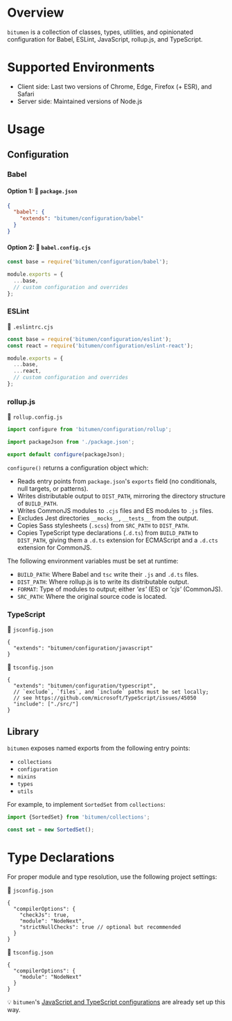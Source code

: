 # Overview

`bitumen` is a collection of classes, types, utilities, and opinionated configuration for Babel, ESLint, JavaScript, rollup.js, and TypeScript.

# Supported Environments

- Client side: Last two versions of Chrome, Edge, Firefox (+ ESR), and Safari
- Server side: Maintained versions of Node.js

# Usage

## Configuration

### Babel

#### Option 1: 📍 `package.json`

```json
{
  "babel": {
    "extends": "bitumen/configuration/babel"
  }
}
```

#### Option 2: 📍 `babel.config.cjs`

```js
const base = require('bitumen/configuration/babel');

module.exports = {
  ...base,
  // custom configuration and overrides
};
```

### ESLint

📍 `.eslintrc.cjs`

```js
const base = require('bitumen/configuration/eslint');
const react = require('bitumen/configuration/eslint-react');

module.exports = {
  ...base,
  ...react,
  // custom configuration and overrides
};
```

### rollup.js

📍 `rollup.config.js`

```js
import configure from 'bitumen/configuration/rollup';

import packageJson from './package.json';

export default configure(packageJson);
```

`configure()` returns a configuration object which:
- Reads entry points from `package.json`'s `exports` field (no conditionals, null targets, or patterns).
- Writes distributable output to `DIST_PATH`, mirroring the directory structure of `BUILD_PATH`.
- Writes CommonJS modules to `.cjs` files and ES modules to `.js` files.
- Excludes Jest directories `__mocks__`, `__tests__` from the output.
- Copies Sass stylesheets (`.scss`) from `SRC_PATH` to `DIST_PATH`.
- Copies TypeScript type declarations (`.d.ts`) from `BUILD_PATH` to `DIST_PATH`, giving them a `.d.ts` extension for ECMAScript and a `.d.cts` extension for CommonJS.

The following environment variables must be set at runtime:

- `BUILD_PATH`: Where Babel and `tsc` write their `.js` and `.d.ts` files.
- `DIST_PATH`: Where rollup.js is to write its distributable output.
- `FORMAT`: Type of modules to output; either _'es'_ (ES) or _'cjs'_ (CommonJS).
- `SRC_PATH`: Where the original source code is located.

### TypeScript

📍 `jsconfig.json`

```jsonc
{
  "extends": "bitumen/configuration/javascript"
}
```

📍 `tsconfig.json`

```jsonc
{
  "extends": "bitumen/configuration/typescript",
  // `exclude`, `files`, and `include` paths must be set locally;
  // see https://github.com/microsoft/TypeScript/issues/45050
  "include": ["./src/"]
}
```

## Library

`bitumen` exposes named exports from the following entry points:

- `collections`
- `configuration`
- `mixins`
- `types`
- `utils`

For example, to implement `SortedSet` from `collections`:
```js
import {SortedSet} from 'bitumen/collections';

const set = new SortedSet();
```

# Type Declarations

For proper module and type resolution, use the following project settings:

📍 `jsconfig.json`
```jsonc
{
  "compilerOptions": {
    "checkJs": true,
    "module": "NodeNext",
    "strictNullChecks": true // optional but recommended
  }
}
```

📍 `tsconfig.json`
```jsonc
{
  "compilerOptions": {
    "module": "NodeNext"
  }
}
```

💡 `bitumen`'s [JavaScript and TypeScript configurations](#typescript) are already set up this way.
